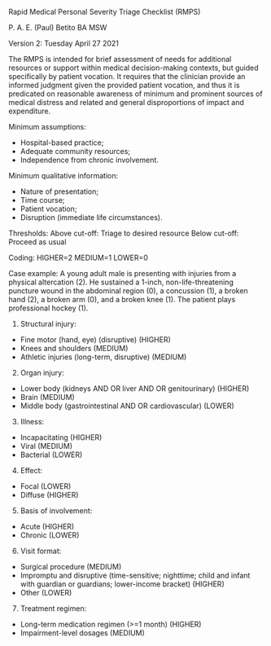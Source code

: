 Rapid Medical Personal Severity Triage Checklist (RMPS)

P. A. E. (Paul) Betito BA MSW

Version 2: Tuesday April 27 2021

The RMPS is intended for brief assessment of needs for additional resources or support within medical decision-making contexts, but guided specifically by patient vocation. It requires that the clinician provide an informed judgment given the provided patient vocation, and thus it is predicated on reasonable awareness of minimum and prominent sources of medical distress and related and general disproportions of impact and expenditure.

Minimum assumptions:
- Hospital-based practice;
- Adequate community resources;
- Independence from chronic involvement.

Minimum qualitative information: 
- Nature of presentation; 
- Time course;
- Patient vocation;
- Disruption (immediate life circumstances).

Thresholds:
Above cut-off: Triage to desired resource
Below cut-off: Proceed as usual

Coding:
HIGHER=2
MEDIUM=1
LOWER=0

Case example: A young adult male is presenting with injuries from a physical altercation (2). He sustained a 1-inch, non-life-threatening puncture wound in the abdominal region (0), a concussion (1), a broken hand (2), a broken arm (0), and a broken knee (1). The patient plays professional hockey (1).

1. Structural injury:
- Fine motor (hand, eye) (disruptive) (HIGHER)
- Knees and shoulders (MEDIUM)
- Athletic injuries (long-term, disruptive) (MEDIUM)

2. Organ injury:
- Lower body (kidneys AND OR liver AND OR genitourinary) (HIGHER)
- Brain (MEDIUM)
- Middle body (gastrointestinal AND OR cardiovascular) (LOWER)

3. Illness:
- Incapacitating (HIGHER)
- Viral (MEDIUM)
- Bacterial (LOWER)

4. Effect:
- Focal (LOWER)
- Diffuse (HIGHER)

5. Basis of involvement:
- Acute (HIGHER)
- Chronic (LOWER)

6. Visit format:
- Surgical procedure (MEDIUM)
- Impromptu and disruptive (time-sensitive; nighttime; child and infant with guardian or guardians; lower-income bracket) (HIGHER)
- Other (LOWER)

7. Treatment regimen:
- Long-term medication regimen (>=1 month) (HIGHER)
- Impairment-level dosages (MEDIUM)  
